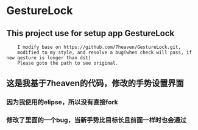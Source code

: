 # GestureLock

## This project use for setup app GestureLock
		I modify base on https://github.com/7heaven/GestureLock.git,
		modified to my style, and resolve a bug(when check will pass, if new gesture is longer than dst)
		Please goto the path to see original.

## 这是我基于7heaven的代码，修改的手势设置界面
### 因为我使用的elipse，所以没有直接fork
### 修改了里面的一个bug，当新手势比目标长且前面一样时也会通过
